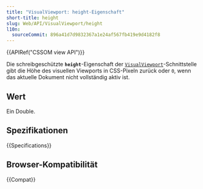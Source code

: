 ```yaml
---
title: "VisualViewport: height-Eigenschaft"
short-title: height
slug: Web/API/VisualViewport/height
l10n:
  sourceCommit: 896a41d7d9832367a1e24af567fb419e9d4182f8
---
```


{{APIRef("CSSOM view API")}}

Die schreibgeschützte **`height`**-Eigenschaft der [`VisualViewport`](/de/docs/Web/API/VisualViewport)-Schnittstelle gibt die Höhe des visuellen Viewports in CSS-Pixeln zurück oder `0`, wenn das aktuelle Dokument nicht vollständig aktiv ist.

## Wert

Ein Double.

## Spezifikationen

{{Specifications}}

## Browser-Kompatibilität

{{Compat}}

